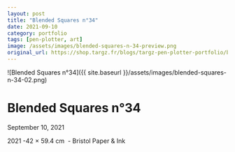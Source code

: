 ```yaml
---
layout: post
title: "Blended Squares n°34"
date: 2021-09-10
category: portfolio
tags: [pen-plotter, art]
image: /assets/images/blended-squares-n-34-preview.png
original_url: https://shop.targz.fr/blogs/targz-pen-plotter-portfolio/blended-squares-n-34
---
```


![Blended Squares n°34]({{ site.baseurl }}/assets/images/blended-squares-n-34-02.png)

# Blended Squares n°34
September 10, 2021

2021 -42 × 59.4 cm  - Bristol Paper & Ink